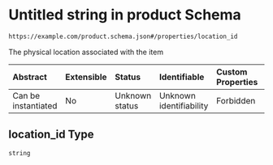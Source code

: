 # Untitled string in product Schema

```txt
https://example.com/product.schema.json#/properties/location_id
```

The physical location associated with the item

| Abstract            | Extensible | Status         | Identifiable            | Custom Properties | Additional Properties | Access Restrictions | Defined In                                                                          |
| :------------------ | :--------- | :------------- | :---------------------- | :---------------- | :-------------------- | :------------------ | :---------------------------------------------------------------------------------- |
| Can be instantiated | No         | Unknown status | Unknown identifiability | Forbidden         | Allowed               | none                | [product.schema.json\*](../../../../out/product.schema.json "open original schema") |

## location\_id Type

`string`
